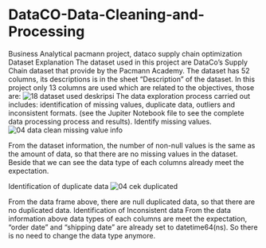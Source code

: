 # DataCO-Data-Cleaning-and-Processing
Business Analytical pacmann project, dataco supply chain optimization
Dataset Explanation
The dataset used in this project are DataCo’s Supply Chain dataset that provide by the Pacmann Academy. The dataset has 52 columns, its descriptions is in the sheet “Description” of the dataset. In this project only 13 columns are used which are related to the objectives, those are:
![18 dataset used deskripsi](https://github.com/indra2878/DataCO-Data-Cleaning-and-Processing/assets/129472057/920acfe4-cdb2-4ea3-b8f0-3ea0255ec4aa)
The data exploration process carried out includes: identification of missing values, duplicate data, outliers and inconsistent formats. (see the Jupiter Notebook file to see the complete data processing process and results).
Identify missing values. 
![04 data clean missing value info](https://github.com/indra2878/DataCO-Data-Cleaning-and-Processing/assets/129472057/3ad3adbb-86eb-4c6d-a5af-b7d7f4c94888)

From the dataset information, the number of non-null values is the same as the amount of data, so that there are no missing values in the dataset. Beside that we can see the data type of each columns already meet the expectation.

Identification of duplicate data
![04 cek duplicated](https://github.com/indra2878/DataCO-Data-Cleaning-and-Processing/assets/129472057/2dd7b772-ec1a-40f9-84b2-71bd4e097e01)

From the data frame above, there are null duplicated data, so that there are no duplicated data.
Identification of Inconsistent data
From the data information above data types of each columns are meet the expectation, “order date” and “shipping date”  are already set to datetime64(ns). So there is no need to change the data type anymore.
